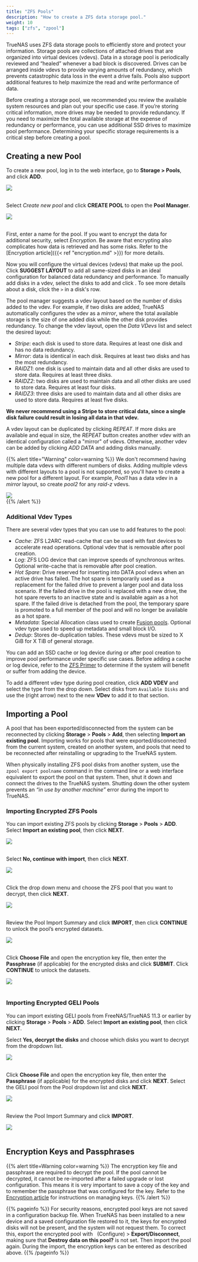 ```yaml
---
title: "ZFS Pools"
description: "How to create a ZFS data storage pool."
weight: 10
tags: ["zfs", "zpool"]
---
```


TrueNAS uses ZFS data storage pools to efficiently store and protect your information. 
Storage pools are collections of attached drives that are organized into virtual devices (vdevs). 
Data in a storage pool is periodically reviewed and “healed” whenever a bad block is discovered. 
Drives can be arranged inside vdevs to provide varying amounts of redundancy, which prevents catastrophic data loss in the event a drive fails. 
Pools also support additional features to help maximize the read and write performance of data.

Before creating a storage pool, we recommended you review the available system resources and plan out your specific use case. 
If you’re storing critical information, more drives may be needed to provide redundancy. 
If you need to maximize the total available storage at the expense of redundancy or performance, you can use additional SSD drives to maximize pool performance. 
Determining your specific storage requirements is a critical step before creating a pool.

## Creating a new Pool

To create a new pool, log in to the web interface, go to **Storage > Pools**, and click **ADD**.

<img src="/images/CreateNewPool.png">
<br><br>

Select *Create new pool* and click **CREATE POOL** to open the **Pool Manager**.

<img src="/images/PoolManager.png">
<br><br>

First, enter a name for the pool.
If you want to encrypt the data for additional security, select *Encryption*.
Be aware that encrypting also complicates how data is retrieved and has some risks. Refer to the [Encryption article]({{< ref "encryption.md" >}}) for more details.

Now you will configure the virtual devices (vdevs) that make up the pool.
Click **SUGGEST LAYOUT** to add all same-sized disks in an ideal configuration for balanced data redundancy and performance.
To manually add disks in a vdev, select the disks to add and click <i class="fas fa-arrow-right" aria-hidden="true" title="Right Arrow"></i>.
To see more details about a disk, click the `>` in a disk's row.

The pool manager suggests a vdev layout based on the number of disks added to the vdev.
For example, if two disks are added, TrueNAS automatically configures the vdev as a *mirror*, where the total available storage is the size of one added disk while the other disk provides redundancy.
To change the vdev layout, open the *Data VDevs* list and select the desired layout:

* *Stripe*: each disk is used to store data. Requires at least one disk and has no data redundancy.
* *Mirror*: data is identical in each disk. Requires at least two disks and has the most redundancy.
* *RAIDZ1*: one disk is used to maintain data and all other disks are used to store data. Requires at least three disks.
* *RAIDZ2*: two disks are used to maintain data and all other disks are used to store data. Requires at least four disks. 
* *RAIDZ3*: three disks are used to maintain data and all other disks are used to store data. Requires at least five disks.

**We never recommend using a Stripe to store critical data, since a single disk failure could result in losing all data in that vdev.**

A vdev layout can be duplicated by clicking *REPEAT*.
If more disks are available and equal in size, the *REPEAT* button creates another vdev with an identical configuration called a "mirror" of vdevs.
Otherwise, another vdev can be added by clicking *ADD DATA* and adding disks manually.

{{% alert title="Warning" color=warning %}}
We don't recommend having multiple data vdevs with different numbers of disks.
Adding multiple vdevs with different layouts to a pool is not supported, so you'll have to create a new pool for a different layout.
For example, *Pool1* has a data vdev in a *mirror* layout, so create *pool2* for any *raid-z* vdevs.

<img src="/images/MirrorPoolExample.png" size="50%">
<br>
{{% /alert %}}

### Additional Vdev Types

There are several vdev types that you can use to add features to the pool:

* *Cache*: ZFS L2ARC read-cache that can be used with fast devices to accelerate read operations. Optional vdev that is removable after pool creation.
* *Log*: ZFS LOG device that can improve speeds of synchronous writes. Optional write-cache that is removable after pool creation.
* *Hot Spare*: Drive reserved for inserting into DATA pool vdevs when an active drive has failed.
  The hot spare is temporarily used as a replacement for the failed drive to prevent a larger pool and data loss scenario.
  If the failed drive in the pool is replaced with a new drive, the hot spare reverts to an inactive state and is available again as a hot spare.
  If the failed drive is detached from the pool, the temporary spare is promoted to a full member of the pool and will no longer be available as a hot spare.
* *Metadata*: Special Allocation class used to create [Fusion pools](/hub/initial-setup/storage/fusion-pool/). Optional vdev type used to speed up metadata and small block I/O.
* *Dedup*: Stores de-duplication tables. These vdevs must be sized to X GiB for X TiB of general storage.

You can add an SSD cache or log device during or after pool creation to improve pool performance under specific use cases.
Before adding a cache or log device, refer to the [ZFS Primer](/hub/additional-topics/reference/ZFS-references/) to determine if the system will benefit or suffer from adding the device.

To add a different vdev type during pool creation, click **ADD VDEV** and select the type from the drop down.
Select disks from `Available Disks` and use the <i class="fas fa-arrow-right" aria-hidden="true" title="Right Arrow"></i> (right arrow) next to the new **VDev** to add it to that section.

## Importing a Pool

A pool that has been exported/disconnected from the system can be reconnected by clicking **Storage** > **Pools** > **Add**, then selecting **Import an existing pool**. Importing works for pools that were exported/disconnected from the current system, created on another system, and pools that need to be reconnected after reinstalling or upgrading to the TrueNAS system.

When physically installing ZFS pool disks from another system, use the `zpool export poolname` command in the command line or a web interface equivalent to export the pool on that system. Then, shut it down and connect the drives to the TrueNAS system. Shutting down the other system prevents an *“in use by another machine”* error during the import to TrueNAS.

### Importing Encrypted ZFS Pools

You can import existing ZFS pools by clicking **Storage** > **Pools** > **ADD**. Select **Import an existing pool**, then click **NEXT**.

<img src="/images/ZFS-ImportExistingPool.png">
<br><br>

Select **No, continue with import**, then click **NEXT**.

<img src="/images/ZFS-NoContinueWithImport.png">
<br><br>

Click the drop down menu and choose the ZFS pool that you want to decrypt, then click **NEXT**.

<img src="/images/ZFS-SelectPoolToDecrypt.png">
<br><br>

Review the Pool Import Summary and click **IMPORT**, then click **CONTINUE** to unlock the pool’s encrypted datasets.

<img src="/images/ZFS-ReviewPoolImportSummary.png">
<br><br>

Click **Choose File** and open the encryption key file, then enter the **Passphrase** (if applicable) for the encrypted disks and click **SUBMIT**. Click **CONTINUE** to unlock the datasets.

<img src="/images/ZFS-OpenTheEencryptionKeyFile.png">
<br><br>

### Importing Encrypted GELI Pools

You can import existing GELI pools from FreeNAS/TrueNAS 11.3 or earlier by clicking **Storage** > **Pools** > **ADD**. Select **Import an existing pool**, then click **NEXT**.

Select **Yes, decrypt the disks** and choose which disks you want to decrypt from the dropdown list.

<img src="/images/GELI-YesDecryptDisks.png">
<br><br>

Click **Choose File** and open the encryption key file, then enter the **Passphrase** (if applicable) for the encrypted disks and click **NEXT**.
Select the GELI pool from the Pool dropdown list and click **NEXT**.

<img src="/images/GELI-SelectPoolToDecrypt.png">
<br><br>

Review the Pool Import Summary and click **IMPORT**.

<img src="/images/GELI-ReviewPoolImportSummary.png">
<br><br>

## Encryption Keys and Passphrases

{{% alert title=Warning color=warning %}}
The encryption key file and passphrase are required to decrypt the pool. If the pool cannot be decrypted, it cannot be re-imported after a failed upgrade or lost configuration. This means it is very important to save a copy of the key and to remember the passphrase that was configured for the key. Refer to the [Encryption article](/hub/initial-setup/storage/encryption/) for instructions on managing keys.
{{% /alert %}}

{{% pageinfo %}}
For security reasons, encrypted pool keys are not saved in a configuration backup file. When TrueNAS has been installed to a new device and a saved configuration file restored to it, the keys for encrypted disks will not be present, and the system will not request them. To correct this, export the encrypted pool with <i class="fas fa-pen" aria-hidden="true" title="Pen"></i>&nbsp; (Configure) > **Export/Disconnect**, making sure that **Destroy data on this pool?** is not set. Then import the pool again. During the import, the encryption keys can be entered as described above.
{{% /pageinfo %}}
